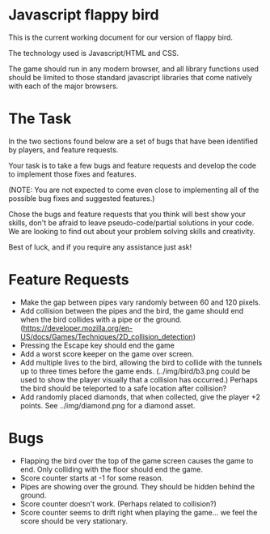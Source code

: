 

# Javascript flappy bird

This is the current working document for our version of flappy bird.

The technology used is Javascript/HTML and CSS.

The game should run in any modern browser, and all library functions used should be limited to those standard javascript libraries that come natively with each of the major browsers.

# The Task

In the two sections found below are a set of bugs that have been identified by players, and feature requests.

Your task is to take a few bugs and feature requests and develop the code to implement those fixes and features. 

(NOTE: You are not expected to come even close to implementing all of the possible bug fixes and suggested features.)

Chose the bugs and feature requests that you think will best show your skills, don't be afraid to leave pseudo-code/partial solutions in your code. We are looking to find out about your problem solving skills and creativity.

Best of luck, and if you require any assistance just ask!

# Feature Requests

- Make the gap between pipes vary randomly between 60 and 120 pixels.
- Add collision between the pipes and the bird, the game should end when the bird collides with a pipe or the ground. (https://developer.mozilla.org/en-US/docs/Games/Techniques/2D_collision_detection)
- Pressing the Escape key should end the game
- Add a worst score keeper on the game over screen.
- Add multiple lives to the bird, allowing the bird to collide with the tunnels up to three times before the game ends. (../img/bird/b3.png could be used to show the player visually that a collision has occurred.) Perhaps the bird should be teleported to a safe location after collision? 
- Add randomly placed diamonds, that when collected, give the player +2 points. See ../img/diamond.png for a diamond asset.

# Bugs

- Flapping the bird over the top of the game screen causes the game to end. Only colliding with the floor should end the game.
- Score counter starts at -1 for some reason.
- Pipes are showing over the ground. They should be hidden behind the ground.
- Score counter doesn't work. (Perhaps related to collision?)
- Score counter seems to drift right when playing the game... we feel the score should be very stationary.